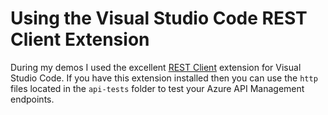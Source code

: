 # Using the Visual Studio Code REST Client Extension

During my demos I used the excellent [REST Client](https://github.com/Huachao/vscode-restclient) extension for Visual Studio Code. If you have this extension installed then you can use the `http` files located in the `api-tests` folder to test your Azure API Management endpoints.
